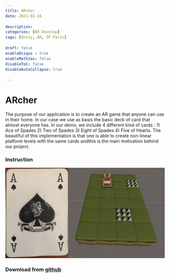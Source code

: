 ```yaml
---
title: ARcher
date: 2021-02-16

description: 
categories: [AR Develop]
tags: [Unity, AR, IP Paris]

draft: false
enableDisqus : true
enableMathJax: false
disableToC: false
disableAutoCollapse: true

---
```

# ARcher

The purpose of our application is to create an AR game that anyone can use in their home. In our case we use as basis the basic deck of card that almost everyone has. In our demo, we include 4 different kind of cards : 1) Ace of Spades 2) Two of Spades 3) Eight of Spades 4) Five of Hearts. The beautiful of this implementation is that one is able to create non-linear platform levels with the same cards andthis is the main motivation behind our project.

### Instruction
[![Watch the video](/images/projects/ARcher/video.png)](https://www.dropbox.com/s/as71kyqdbhzg5y2/1%20-%20Configuration%201.mp4?dl=0)

### Download from [github](https://github.com/petrosKon/AR-Platformer)







